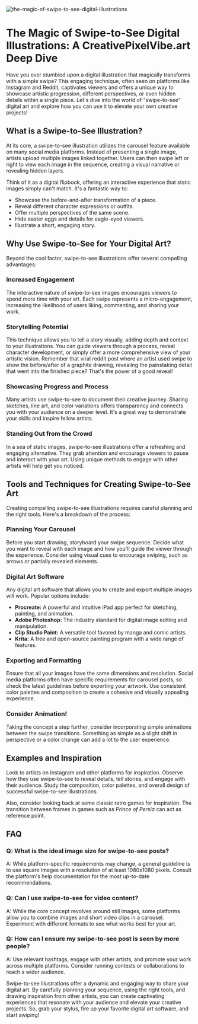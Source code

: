 ![the-magic-of-swipe-to-see-digital-illustrations](https://images.pexels.com/photos/33532523/pexels-photo-33532523.jpeg?auto=compress&cs=tinysrgb&fit=crop&h=627&w=1200)

# The Magic of Swipe-to-See Digital Illustrations: A CreativePixelVibe.art Deep Dive

Have you ever stumbled upon a digital illustration that magically transforms with a simple swipe? This engaging technique, often seen on platforms like Instagram and Reddit, captivates viewers and offers a unique way to showcase artistic progression, different perspectives, or even hidden details within a single piece. Let's dive into the world of "swipe-to-see" digital art and explore how you can use it to elevate your own creative projects!

## What is a Swipe-to-See Illustration?

At its core, a swipe-to-see illustration utilizes the carousel feature available on many social media platforms. Instead of presenting a single image, artists upload multiple images linked together. Users can then swipe left or right to view each image in the sequence, creating a visual narrative or revealing hidden layers.

Think of it as a digital flipbook, offering an interactive experience that static images simply can't match. It's a fantastic way to:

*   Showcase the before-and-after transformation of a piece.
*   Reveal different character expressions or outfits.
*   Offer multiple perspectives of the same scene.
*   Hide easter eggs and details for eagle-eyed viewers.
*   Illustrate a short, engaging story.

## Why Use Swipe-to-See for Your Digital Art?

Beyond the cool factor, swipe-to-see illustrations offer several compelling advantages:

### Increased Engagement

The interactive nature of swipe-to-see images encourages viewers to spend more time with your art. Each swipe represents a micro-engagement, increasing the likelihood of users liking, commenting, and sharing your work.

### Storytelling Potential

This technique allows you to tell a story visually, adding depth and context to your illustrations. You can guide viewers through a process, reveal character development, or simply offer a more comprehensive view of your artistic vision. Remember that viral reddit post where an artist used swipe to show the before/after of a graphite drawing, revealing the painstaking detail that went into the finished piece? That's the power of a good reveal!

### Showcasing Progress and Process

Many artists use swipe-to-see to document their creative journey. Sharing sketches, line art, and color variations offers transparency and connects you with your audience on a deeper level. It's a great way to demonstrate your skills and inspire fellow artists.

### Standing Out from the Crowd

In a sea of static images, swipe-to-see illustrations offer a refreshing and engaging alternative. They grab attention and encourage viewers to pause and interact with your art. Using unique methods to engage with other artists will help get you noticed.

## Tools and Techniques for Creating Swipe-to-See Art

Creating compelling swipe-to-see illustrations requires careful planning and the right tools. Here's a breakdown of the process:

### Planning Your Carousel

Before you start drawing, storyboard your swipe sequence. Decide what you want to reveal with each image and how you'll guide the viewer through the experience. Consider using visual cues to encourage swiping, such as arrows or partially revealed elements.

### Digital Art Software

Any digital art software that allows you to create and export multiple images will work. Popular options include:

*   **Procreate:** A powerful and intuitive iPad app perfect for sketching, painting, and animation.
*   **Adobe Photoshop:** The industry standard for digital image editing and manipulation.
*   **Clip Studio Paint:** A versatile tool favored by manga and comic artists.
*   **Krita:** A free and open-source painting program with a wide range of features.

### Exporting and Formatting

Ensure that all your images have the same dimensions and resolution. Social media platforms often have specific requirements for carousel posts, so check the latest guidelines before exporting your artwork. Use consistent color palettes and composition to create a cohesive and visually appealing experience.

### Consider Animation!

Taking the concept a step further, consider incorporating simple animations between the swipe transitions. Something as simple as a slight shift in perspective or a color change can add a lot to the user experience.

## Examples and Inspiration

Look to artists on Instagram and other platforms for inspiration. Observe how they use swipe-to-see to reveal details, tell stories, and engage with their audience. Study the composition, color palettes, and overall design of successful swipe-to-see illustrations.

Also, consider looking back at some classic retro games for inspiration. The transition between frames in games such as *Prince of Persia* can act as reference point.

## FAQ

### Q: What is the ideal image size for swipe-to-see posts?

A: While platform-specific requirements may change, a general guideline is to use square images with a resolution of at least 1080x1080 pixels. Consult the platform's help documentation for the most up-to-date recommendations.

### Q: Can I use swipe-to-see for video content?

A: While the core concept revolves around still images, some platforms allow you to combine images and short video clips in a carousel. Experiment with different formats to see what works best for your art.

### Q: How can I ensure my swipe-to-see post is seen by more people?

A: Use relevant hashtags, engage with other artists, and promote your work across multiple platforms. Consider running contests or collaborations to reach a wider audience.

Swipe-to-see illustrations offer a dynamic and engaging way to share your digital art. By carefully planning your sequence, using the right tools, and drawing inspiration from other artists, you can create captivating experiences that resonate with your audience and elevate your creative projects. So, grab your stylus, fire up your favorite digital art software, and start swiping!
